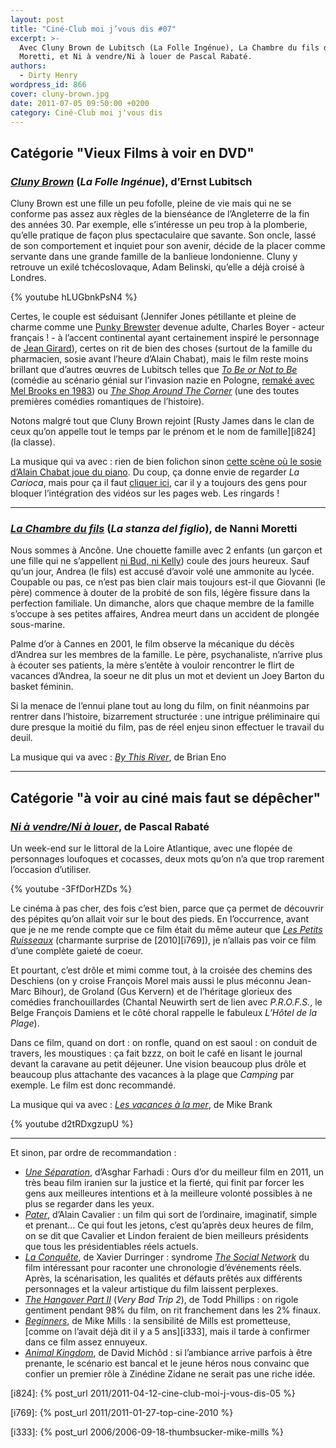 ```yaml
---
layout: post
title: "Ciné-Club moi j’vous dis #07"
excerpt: >-
  Avec Cluny Brown de Lubitsch (La Folle Ingénue), La Chambre du fils de Nanni
  Moretti, et Ni à vendre/Ni à louer de Pascal Rabaté.
authors:
  - Dirty Henry
wordpress_id: 866
cover: cluny-brown.jpg
date: 2011-07-05 09:50:00 +0200
category: Ciné-Club moi j'vous dis
---
```


## Catégorie "Vieux Films à voir en DVD"

### [_Cluny Brown_][a] (_La Folle Ingénue_), d’Ernst Lubitsch

Cluny Brown est une fille un peu fofolle, pleine de vie mais qui ne se conforme
pas assez aux règles de la bienséance de l’Angleterre de la fin des années 30.
Par exemple, elle s’intéresse un peu trop à la plomberie, qu’elle pratique de
façon plus spectaculaire que savante. Son oncle, lassé de son comportement et
inquiet pour son avenir, décide de la placer comme servante dans une grande
famille de la banlieue londonienne. Cluny y retrouve un exilé tchécoslovaque,
Adam Belinski, qu’elle a déjà croisé à Londres.

{% youtube hLUGbnkPsN4 %}

Certes, le couple est séduisant (Jennifer Jones pétillante et pleine de charme
comme une [Punky Brewster][3] devenue adulte, Charles Boyer - acteur
français ! - à l’accent continental ayant certainement inspiré le personnage de
[Jean Girard][4]), certes on rit de bien des choses (surtout de la famille du
pharmacien, sosie avant l’heure d’Alain Chabat), mais le film reste moins
brillant que d’autres œuvres de Lubitsch telles que [_To Be or Not to Be_][b]
(comédie au scénario génial sur l’invasion nazie en Pologne, [remaké avec Mel
Brooks en 1983][c]) ou [_The Shop Around The Corner_][d] (une des toutes
premières comédies romantiques de l’histoire).

Notons malgré tout que Cluny Brown rejoint [Rusty James dans le clan de ceux
qu’on appelle tout le temps par le prénom et le nom de famille][i824] (la
classe).

La musique qui va avec : rien de bien folichon sinon [cette scène où le sosie
d’Alain Chabat joue du piano][5]. Du coup, ça donne envie de regarder _La
Carioca_, mais pour ça il faut [cliquer ici][6], car il y a toujours des gens
pour bloquer l’intégration des vidéos sur les pages web. Les ringards !

---

### [_La Chambre du fils_][e] (_La stanza del figlio_), de Nanni Moretti

Nous sommes à Ancône. Une chouette famille avec 2 enfants (un garçon et une
fille qui ne s’appellent [ni Bud, ni Kelly][7]) coule des jours heureux. Sauf
qu’un jour, Andrea (le fils) est accusé d’avoir volé une ammonite au lycée.
Coupable ou pas, ce n’est pas bien clair mais toujours est-il que Giovanni (le
père) commence à douter de la probité de son fils, légère fissure dans la
perfection familiale. Un dimanche, alors que chaque membre de la famille
s’occupe à ses petites affaires, Andrea meurt dans un accident de plongée
sous-marine.

Palme d’or à Cannes en 2001, le film observe la mécanique du décès d’Andrea sur
les membres de la famille. Le père, psychanaliste, n’arrive plus à écouter ses
patients, la mère s’entête à vouloir rencontrer le flirt de vacances d’Andrea,
la soeur ne dit plus un mot et devient un Joey Barton du basket féminin.

Si la menace de l’ennui plane tout au long du film, on finit néanmoins par
rentrer dans l’histoire, bizarrement structurée : une intrigue préliminaire qui
dure presque la moitié du film, pas de réel enjeu sinon effectuer le travail du
deuil.

La musique qui va avec : [_By This River_][1], de Brian Eno

---

## Catégorie "à voir au ciné mais faut se dépêcher"

### [_Ni à vendre/Ni à louer_][f], de Pascal Rabaté

Un week-end sur le littoral de la Loire Atlantique, avec une flopée de
personnages loufoques et cocasses, deux mots qu’on n’a que trop rarement
l’occasion d’utiliser.

{% youtube -3FfDorHZDs %}

Le cinéma à pas cher, des fois c’est bien, parce que ça permet de découvrir des
pépites qu’on allait voir sur le bout des pieds. En l’occurrence, avant que je
ne me rende compte que ce film était du même auteur que [_Les Petits
Ruisseaux_][g] (charmante surprise de [2010][i769]), je n’allais pas voir ce
film d’une complète gaieté de coeur.

Et pourtant, c’est drôle et mimi comme tout, à la croisée des chemins des
Deschiens (on y croise François Morel mais aussi le plus méconnu Jean-Marc
Bihour), de Groland (Gus Kervern) et de l’héritage glorieux des comédies
franchouillardes (Chantal Neuwirth sert de lien avec _P.R.O.F.S._, le Belge
François Damiens et le côté choral rappelle le fabuleux _L’Hôtel de la Plage_).

Dans ce film, quand on dort : on ronfle, quand on est saoul : on conduit de
travers, les moustiques : ça fait bzzz, on boit le café en lisant le journal
devant la caravane au petit déjeuner. Une vision beaucoup plus drôle et beaucoup
plus attachante des vacances à la plage que _Camping_ par exemple. Le film est
donc recommandé.

La musique qui va avec : [_Les vacances à la mer_][2], de Mike Brank

{% youtube d2tRDxgzupU %}

---

Et sinon, par ordre de recommandation :

- [_Une Séparation_][h], d’Asghar Farhadi : Ours d’or du meilleur film en 2011,
  un très beau film iranien sur la justice et la fierté, qui finit par forcer
  les gens aux meilleures intentions et à la meilleure volonté possibles à ne
  plus se regarder dans les yeux.
- [_Pater_][i], d’Alain Cavalier : un film qui sort de l’ordinaire, imaginatif,
  simple et prenant… Ce qui fout les jetons, c’est qu’après deux heures de film,
  on se dit que Cavalier et Lindon feraient de bien meilleurs présidents que
  tous les présidentiables réels actuels.
- [_La Conquête_][j], de Xavier Durringer : syndrome [_The Social Network_][k]
  du film intéressant pour raconter une chronologie d’événements réels. Après,
  la scénarisation, les qualités et défauts prêtés aux différents personnages et
  la valeur artistique du film laissent perplexes.
- [_The Hangover Part II_][l] (_Very Bad Trip 2_), de Todd Phillips : on rigole
  gentiment pendant 98% du film, on rit franchement dans les 2% finaux.
- [_Beginners_][m], de Mike Mills : la sensibilité de Mills est prometteuse,
  [comme on l’avait déjà dit il y a 5 ans][i333], mais il tarde à confirmer dans
  ce film assez ennuyeux.
- [_Animal Kingdom_][n], de David Michôd : si l’ambiance arrive parfois à être
  prenante, le scénario est bancal et le jeune héros nous convainc que confier
  un premier rôle à Zinédine Zidane ne serait pas une riche idée.

[i824]: {% post_url 2011/2011-04-12-cine-club-moi-j-vous-dis-05 %}

[i769]: {% post_url 2011/2011-01-27-top-cine-2010 %}

[i333]: {% post_url 2006/2006-09-18-thumbsucker-mike-mills %}

[1]: https://song.link/fr/i/724418782 "By This River, de Brian Eno"
[2]: https://song.link/fr/i/444346680 "Les Vacances à la Mer, de Mike Brank"
[3]: https://www.youtube.com/watch?v=lYL04hqPTP8 "Générique de Punky Brewster"
[4]:
  https://www.dailymotion.com/video/x3z07e
  "Talladega Nights - Ricky meets Jean Girard"
[5]: https://www.youtube.com/watch?v=i7NVoM9pv94&t=158s
[6]:
  https://www.youtube.com/watch?v=cfgfQoN-zHk
  "La Carioca dans La Cité de la Peur"
[7]:
  https://fr.wikipedia.org/wiki/Mari%C3%A9s,_deux_enfants
  "Mariés, deux enfants"
[a]: https://www.themoviedb.org/movie/52270-cluny-brown
[b]: https://www.themoviedb.org/movie/198-to-be-or-not-to-be
[c]: https://www.themoviedb.org/movie/22998-to-be-or-not-to-be
[d]: https://www.themoviedb.org/movie/20334-the-shop-around-the-corner
[e]: https://www.themoviedb.org/movie/11447-la-stanza-del-figlio
[f]: https://www.themoviedb.org/movie/79850-ni-vendre-ni-louer
[g]: https://www.themoviedb.org/movie/52350-les-petits-ruisseaux
[h]: https://www.themoviedb.org/movie/60243
[i]: https://www.themoviedb.org/movie/78162-pater
[j]: https://www.themoviedb.org/movie/65233-la-conquete
[k]: https://www.themoviedb.org/movie/37799-the-social-network
[l]: https://www.themoviedb.org/movie/45243-the-hangover-part-ii
[m]: https://www.themoviedb.org/movie/55347-beginners
[n]: https://www.themoviedb.org/movie/44629-animal-kingdom
